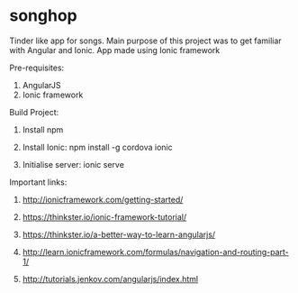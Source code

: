 # songhop
Tinder like app for songs.
Main purpose of this project was to get familiar with Angular and Ionic.
App made using Ionic framework

Pre-requisites:

1. AngularJS
2. Ionic framework


Build Project:

1. Install npm

2. Install Ionic: npm install -g cordova ionic

3. Initialise server: ionic serve


Important links:

1. http://ionicframework.com/getting-started/
 
2. https://thinkster.io/ionic-framework-tutorial/

3. https://thinkster.io/a-better-way-to-learn-angularjs/

4. http://learn.ionicframework.com/formulas/navigation-and-routing-part-1/

5. http://tutorials.jenkov.com/angularjs/index.html

